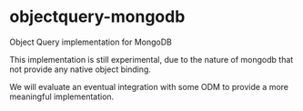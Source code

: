 objectquery-mongodb
===================

Object Query implementation for MongoDB

This implementation is still experimental, due to the nature of mongodb that not provide any native object binding.

We will evaluate an eventual integration with some ODM to provide a more meaningful implementation. 

